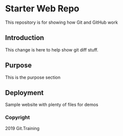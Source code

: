 # Starter Web Repo

This repository is for showing how Git and GitHub work

## Introduction
This change is here to help show git diff stuff.

## Purpose
This is the purpose section 

## Deployment

Sample website with plenty of files for demos

### Copyright
2019 Git.Training
